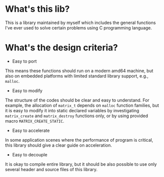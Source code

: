 # What's this lib?
This is a library maintained by myself which includes the general functions I've ever used to solve certain problems using C programming language.

# What's the design criteria?
* Easy to port

This means these functions should run on a modern amd64 machine, but also on embedded platforms with limited standard library support, e.g., `malloc`.

* Easy to modify

The structure of the codes should be clear and easy to understand. For example, the allocation of `matrix_t` depends on `malloc` function families, but it is easy to modify it into static declared variables by investigating `matrix_create` and `matrix_destroy` functions only, or by using provided macro `MATRIX_CREATE_STATIC`.

* Easy to accelerate

In some application scenes where the performance of program is critical, this library should give a clear guide on acceleration.

* Easy to decouple

It is okay to compile entire library, but it should be also possible to use only several header and source files of this library.